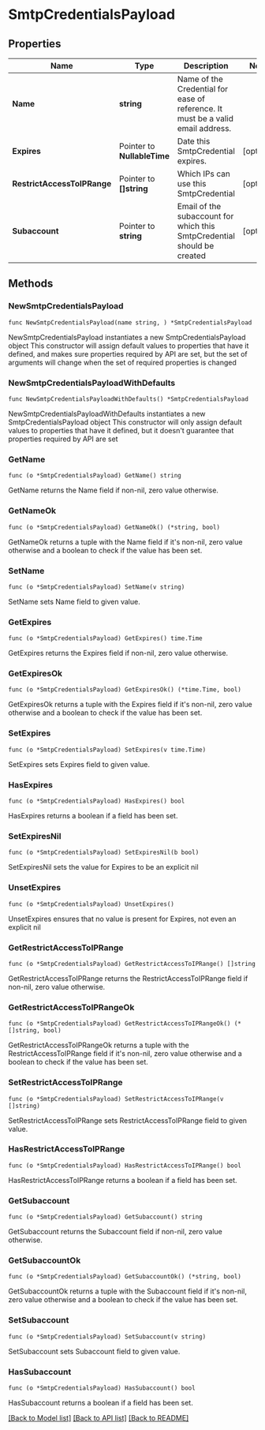 # SmtpCredentialsPayload

## Properties

Name | Type | Description | Notes
------------ | ------------- | ------------- | -------------
**Name** | **string** | Name of the Credential for ease of reference. It must be a valid email address. | 
**Expires** | Pointer to **NullableTime** | Date this SmtpCredential expires. | [optional] 
**RestrictAccessToIPRange** | Pointer to **[]string** | Which IPs can use this SmtpCredential | [optional] 
**Subaccount** | Pointer to **string** | Email of the subaccount for which this SmtpCredential should be created | [optional] 

## Methods

### NewSmtpCredentialsPayload

`func NewSmtpCredentialsPayload(name string, ) *SmtpCredentialsPayload`

NewSmtpCredentialsPayload instantiates a new SmtpCredentialsPayload object
This constructor will assign default values to properties that have it defined,
and makes sure properties required by API are set, but the set of arguments
will change when the set of required properties is changed

### NewSmtpCredentialsPayloadWithDefaults

`func NewSmtpCredentialsPayloadWithDefaults() *SmtpCredentialsPayload`

NewSmtpCredentialsPayloadWithDefaults instantiates a new SmtpCredentialsPayload object
This constructor will only assign default values to properties that have it defined,
but it doesn't guarantee that properties required by API are set

### GetName

`func (o *SmtpCredentialsPayload) GetName() string`

GetName returns the Name field if non-nil, zero value otherwise.

### GetNameOk

`func (o *SmtpCredentialsPayload) GetNameOk() (*string, bool)`

GetNameOk returns a tuple with the Name field if it's non-nil, zero value otherwise
and a boolean to check if the value has been set.

### SetName

`func (o *SmtpCredentialsPayload) SetName(v string)`

SetName sets Name field to given value.


### GetExpires

`func (o *SmtpCredentialsPayload) GetExpires() time.Time`

GetExpires returns the Expires field if non-nil, zero value otherwise.

### GetExpiresOk

`func (o *SmtpCredentialsPayload) GetExpiresOk() (*time.Time, bool)`

GetExpiresOk returns a tuple with the Expires field if it's non-nil, zero value otherwise
and a boolean to check if the value has been set.

### SetExpires

`func (o *SmtpCredentialsPayload) SetExpires(v time.Time)`

SetExpires sets Expires field to given value.

### HasExpires

`func (o *SmtpCredentialsPayload) HasExpires() bool`

HasExpires returns a boolean if a field has been set.

### SetExpiresNil

`func (o *SmtpCredentialsPayload) SetExpiresNil(b bool)`

 SetExpiresNil sets the value for Expires to be an explicit nil

### UnsetExpires
`func (o *SmtpCredentialsPayload) UnsetExpires()`

UnsetExpires ensures that no value is present for Expires, not even an explicit nil
### GetRestrictAccessToIPRange

`func (o *SmtpCredentialsPayload) GetRestrictAccessToIPRange() []string`

GetRestrictAccessToIPRange returns the RestrictAccessToIPRange field if non-nil, zero value otherwise.

### GetRestrictAccessToIPRangeOk

`func (o *SmtpCredentialsPayload) GetRestrictAccessToIPRangeOk() (*[]string, bool)`

GetRestrictAccessToIPRangeOk returns a tuple with the RestrictAccessToIPRange field if it's non-nil, zero value otherwise
and a boolean to check if the value has been set.

### SetRestrictAccessToIPRange

`func (o *SmtpCredentialsPayload) SetRestrictAccessToIPRange(v []string)`

SetRestrictAccessToIPRange sets RestrictAccessToIPRange field to given value.

### HasRestrictAccessToIPRange

`func (o *SmtpCredentialsPayload) HasRestrictAccessToIPRange() bool`

HasRestrictAccessToIPRange returns a boolean if a field has been set.

### GetSubaccount

`func (o *SmtpCredentialsPayload) GetSubaccount() string`

GetSubaccount returns the Subaccount field if non-nil, zero value otherwise.

### GetSubaccountOk

`func (o *SmtpCredentialsPayload) GetSubaccountOk() (*string, bool)`

GetSubaccountOk returns a tuple with the Subaccount field if it's non-nil, zero value otherwise
and a boolean to check if the value has been set.

### SetSubaccount

`func (o *SmtpCredentialsPayload) SetSubaccount(v string)`

SetSubaccount sets Subaccount field to given value.

### HasSubaccount

`func (o *SmtpCredentialsPayload) HasSubaccount() bool`

HasSubaccount returns a boolean if a field has been set.


[[Back to Model list]](../README.md#documentation-for-models) [[Back to API list]](../README.md#documentation-for-api-endpoints) [[Back to README]](../README.md)


